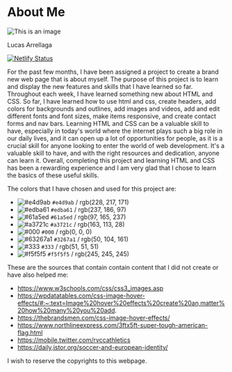 # About Me

![This is an image](https://favicon-generator.org/favicon-generator/htdocs/favicons/2022-12-12/f5b460186691a22bf80583560b26ba2c.ico.png)

Lucas Arrellaga

[![Netlify Status](https://api.netlify.com/api/v1/badges/4d64764c-6c3d-4164-90b9-d619f5f5d7c4/deploy-status)](https://app.netlify.com/sites/about-me-larrellaga/deploys)

For the past few months, I have been assigned a project to create a brand new web page that is about myself. The purpose of this project is to learn and display the new features and skills that I have learned so far. Throughout each week, I have learned something new about HTML and CSS. So far, I have learned how to use html and css, create headers, add colors for backgrounds and outlines, add images and videos, add and edit different fonts and font sizes, make items responsive, and create contact forms and nav bars. Learning HTML and CSS can be a valuable skill to have, especially in today's world where the internet plays such a big role in our daily lives, and it can open up a lot of opportunities for people, as it is a crucial skill for anyone looking to enter the world of web development. It's a valuable skill to have, and with the right resources and dedication, anyone can learn it. Overall, completing this project and learning HTML and CSS has been a rewarding experience and I am very glad that I chose to learn the basics of these useful skills.

The colors that I have chosen and used for this project are:
- ![#e4d9ab](https://placehold.co/15x15/e4d9ab/e4d9ab.png) `#e4d9ab` / rgb(228, 217, 171)
- ![#edba61](https://placehold.co/15x15/edba61/edba61.png) `#edba61` / rgb(237, 186, 97)
- ![#61a5ed](https://placehold.co/15x15/61a5ed/61a5ed.png) `#61a5ed` / rgb(97, 165, 237)
- ![#a3721c](https://placehold.co/15x15/a3721c/a3721c.png) `#a3721c` / rgb(163, 113, 28)
- ![#000](https://placehold.co/15x15/000/000.png) `#000` / rgb(0, 0, 0)
- ![#63267a1](https://placehold.co/15x15/3267a1/3267a1.png) `#3267a1` / rgb(50, 104, 161)
- ![#333](https://placehold.co/15x15/333/333.png) `#333` / rgb(51, 51, 51)
- ![#f5f5f5](https://placehold.co/15x15/f5f5f5/f5f5f5.png) `#f5f5f5` / rgb(245, 245, 245)

These are the sources that contain contain content that I did not create or have also helped me:

- https://www.w3schools.com/css/css3_images.asp 
- https://wpdatatables.com/css-image-hover-effects/#:~:text=Image%20hover%20effects%20create%20an,matter%20how%20many%20you%20add. 
- https://thebrandsmen.com/css-image-hover-effects/ 
- https://www.northlineexpress.com/3ftx5ft-super-tough-american-flag.html 
- https://mobile.twitter.com/rvccathletics 
- https://daily.jstor.org/soccer-and-european-identity/ 

I wish to reserve the copyrights to this webpage.